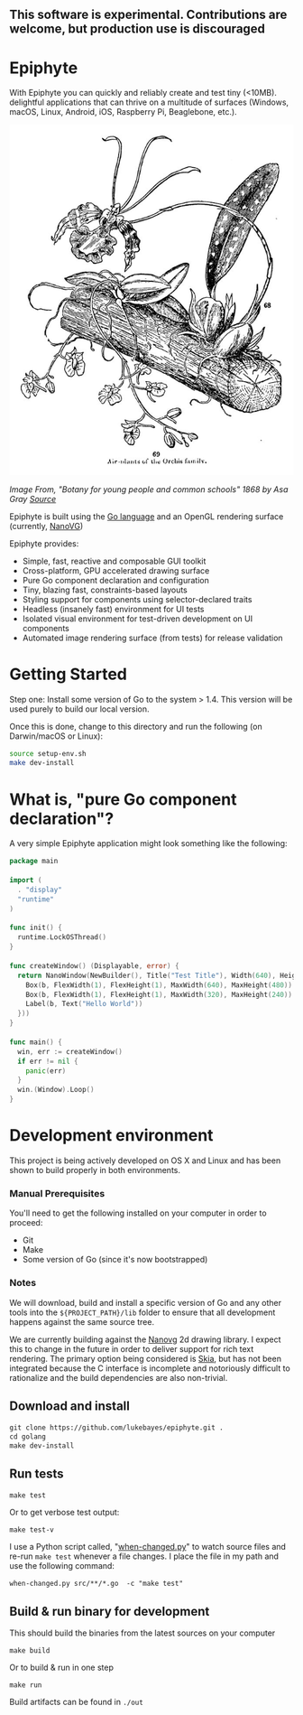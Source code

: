 
## This software is experimental. Contributions are welcome, but production use is discouraged

# Epiphyte

With Epiphyte you can quickly and reliably create and test tiny (<10MB). delightful applications that can thrive on a multitude of surfaces (Windows, macOS, Linux, Android, iOS, Raspberry Pi, Beaglebone, etc.).

![Epiphyte plant illustration from 1868](media/epiphyte.jpg)

*Image From, "Botany for young people and common schools" 1868 by Asa Gray [Source](https://commons.wikimedia.org/wiki/File:Botany_for_young_people_and_common_schools_(1868)_(20219036949).jpg)*

Epiphyte is built using the [Go language](https://golang.org/) and an OpenGL rendering surface (currently, [NanoVG](https://github.com/memononen/nanovg))

Epiphyte provides:
* Simple, fast, reactive and composable GUI toolkit
* Cross-platform, GPU accelerated drawing surface
* Pure Go component declaration and configuration
* Tiny, blazing fast, constraints-based layouts
* Styling support for components using selector-declared traits
* Headless (insanely fast) environment for UI tests
* Isolated visual environment for test-driven development on UI components
* Automated image rendering surface (from tests) for release validation

# Getting Started

Step one: Install some version of Go to the system > 1.4. This version will be used purely to build our local version.

Once this is done, change to this directory and run the following (on Darwin/macOS or Linux):

```bash
source setup-env.sh
make dev-install
```

# What is, "pure Go component declaration"?
A very simple Epiphyte application might look something like the following:
```go
package main

import (
  . "display"
  "runtime"
)

func init() {
  runtime.LockOSThread()
}

func createWindow() (Displayable, error) {
  return NanoWindow(NewBuilder(), Title("Test Title"), Width(640), Height(480), FrameRate(24), Children(func(b Builder) {
    Box(b, FlexWidth(1), FlexHeight(1), MaxWidth(640), MaxHeight(480))
    Box(b, FlexWidth(1), FlexHeight(1), MaxWidth(320), MaxHeight(240))
    Label(b, Text("Hello World"))
  }))
}

func main() {
  win, err := createWindow()
  if err != nil {
    panic(err)
  }
  win.(Window).Loop()
}
```


# Development environment
This project is being actively developed on OS X and Linux and has been shown to build properly in both environments.

### Manual Prerequisites
You'll need to get the following installed on your computer in order to proceed:
* Git
* Make
* Some version of Go (since it's now bootstrapped)

### Notes
We will download, build and install a specific version of Go and any other tools into the `${PROJECT_PATH}/lib` folder to ensure that all development happens against the same source tree.

We are currently building against the [Nanovg](https://github.com/memononen/nanovg) 2d drawing library. I expect this to change in the future in order to deliver  support for rich text rendering. The primary option being considered is [Skia](https://skia.org/), but has not been integrated because the C interface is incomplete and notoriously difficult to rationalize and the build dependencies are also non-trivial.

## Download and install
```
git clone https://github.com/lukebayes/epiphyte.git .
cd golang
make dev-install
```

## Run tests
```
make test
```
Or to get verbose test output:
```
make test-v
```

I use a Python script called, "[when-changed.py](https://github.com/joh/when-changed)" to watch source files and re-run `make test` whenever a file changes. I place the file in my path and use the following command:
```
when-changed.py src/**/*.go  -c "make test"
```

## Build & run binary for development
This should build the binaries from the latest sources on your computer
```
make build
```
Or to build & run in one step
```
make run
```
Build artifacts can be found in `./out`

